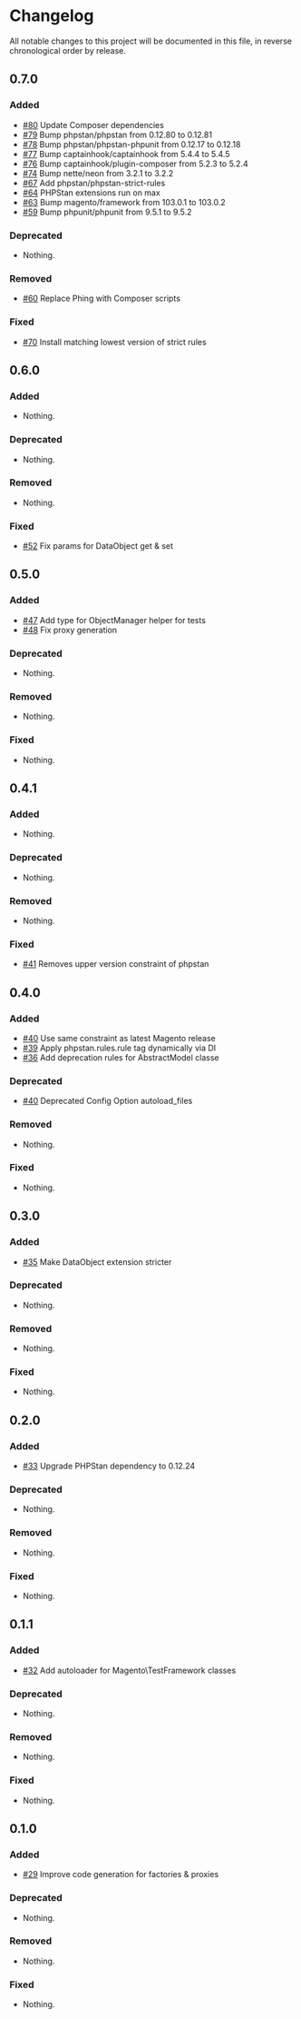 # Changelog

All notable changes to this project will be documented in this file, in reverse chronological order by release.

## 0.7.0

### Added

- [#80](https://github.com/bitExpert/phpstan-magento/pull/80) Update Composer dependencies
- [#79](https://github.com/bitExpert/phpstan-magento/pull/79) Bump phpstan/phpstan from 0.12.80 to 0.12.81
- [#78](https://github.com/bitExpert/phpstan-magento/pull/78) Bump phpstan/phpstan-phpunit from 0.12.17 to 0.12.18
- [#77](https://github.com/bitExpert/phpstan-magento/pull/77) Bump captainhook/captainhook from 5.4.4 to 5.4.5
- [#76](https://github.com/bitExpert/phpstan-magento/pull/76) Bump captainhook/plugin-composer from 5.2.3 to 5.2.4
- [#74](https://github.com/bitExpert/phpstan-magento/pull/74) Bump nette/neon from 3.2.1 to 3.2.2
- [#67](https://github.com/bitExpert/phpstan-magento/pull/67) Add phpstan/phpstan-strict-rules 
- [#64](https://github.com/bitExpert/phpstan-magento/pull/64) PHPStan extensions run on max
- [#63](https://github.com/bitExpert/phpstan-magento/pull/63) Bump magento/framework from 103.0.1 to 103.0.2
- [#59](https://github.com/bitExpert/phpstan-magento/pull/59) Bump phpunit/phpunit from 9.5.1 to 9.5.2

### Deprecated

- Nothing.

### Removed

- [#60](https://github.com/bitExpert/phpstan-magento/pull/60) Replace Phing with Composer scripts

### Fixed

- [#70](https://github.com/bitExpert/phpstan-magento/pull/70) Install matching lowest version of strict rules

## 0.6.0

### Added

- Nothing.

### Deprecated

- Nothing.

### Removed

- Nothing.

### Fixed

- [#52](https://github.com/bitExpert/phpstan-magento/pull/52) Fix params for DataObject get & set

## 0.5.0

### Added

- [#47](https://github.com/bitExpert/phpstan-magento/pull/47) Add type for ObjectManager helper for tests
- [#48](https://github.com/bitExpert/phpstan-magento/pull/48) Fix proxy generation

### Deprecated

- Nothing.

### Removed

- Nothing.

### Fixed

- Nothing.

## 0.4.1

### Added

- Nothing.

### Deprecated

- Nothing.

### Removed

- Nothing.

### Fixed

- [#41](https://github.com/bitExpert/phpstan-magento/pull/41) Removes upper version constraint of phpstan

## 0.4.0

### Added

- [#40](https://github.com/bitExpert/phpstan-magento/pull/40) Use same constraint as latest Magento release
- [#39](https://github.com/bitExpert/phpstan-magento/pull/39) Apply phpstan.rules.rule tag dynamically via DI
- [#36](https://github.com/bitExpert/phpstan-magento/pull/36) Add deprecation rules for AbstractModel classe

### Deprecated

- [#40](https://github.com/bitExpert/phpstan-magento/pull/40) Deprecated Config Option autoload_files

### Removed

- Nothing.

### Fixed

- Nothing.

## 0.3.0

### Added

- [#35](https://github.com/bitExpert/phpstan-magento/pull/35) Make DataObject extension stricter

### Deprecated

- Nothing.

### Removed

- Nothing.

### Fixed

- Nothing.

## 0.2.0

### Added

- [#33](https://github.com/bitExpert/phpstan-magento/pull/33) Upgrade PHPStan dependency to 0.12.24

### Deprecated

- Nothing.

### Removed

- Nothing.

### Fixed

- Nothing.

## 0.1.1

### Added

- [#32](https://github.com/bitExpert/phpstan-magento/pull/32) Add autoloader for Magento\TestFramework classes

### Deprecated

- Nothing.

### Removed

- Nothing.

### Fixed

- Nothing.

## 0.1.0

### Added

- [#29](https://github.com/bitExpert/phpstan-magento/pull/29) Improve code generation for factories & proxies

### Deprecated

- Nothing.

### Removed

- Nothing.

### Fixed

- Nothing.

